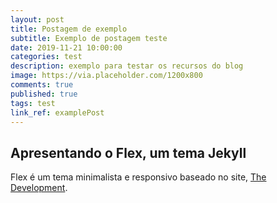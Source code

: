 ```yaml
---
layout: post
title: Postagem de exemplo
subtitle: Exemplo de postagem teste
date: 2019-11-21 10:00:00
categories: test
description: exemplo para testar os recursos do blog
image: https://via.placeholder.com/1200x800
comments: true
published: true
tags: test
link_ref: examplePost
---
```


## Apresentando o Flex, um tema Jekyll

Flex é um tema minimalista e responsivo baseado no site, [The Development](https://jekyllthemes.io/theme/flex).
